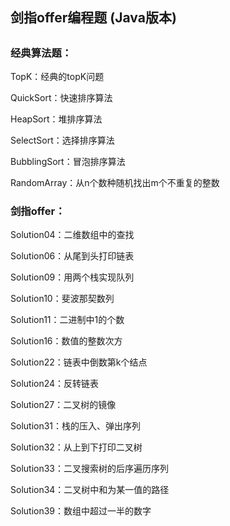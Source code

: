 <h2>剑指offer编程题 (Java版本)<h2>

<h3>经典算法题：</h3>
<p>TopK：经典的topK问题</p>
<p>QuickSort：快速排序算法</p>
<p>HeapSort：堆排序算法</p>
<p>SelectSort：选择排序算法</p>
<p>BubblingSort：冒泡排序算法</p>
<p>RandomArray：从n个数种随机找出m个不重复的整数</p>

<h3>剑指offer：</h3>
<p>Solution04：二维数组中的查找</p>
<p>Solution06：从尾到头打印链表</p>
<p>Solution09：用两个栈实现队列</p>
<p>Solution10：斐波那契数列</p>
<p>Solution11：二进制中1的个数</p>
<p>Solution16：数值的整数次方</p>
<p>Solution22：链表中倒数第k个结点</p>
<p>Solution24：反转链表</p>
<p>Solution27：二叉树的镜像</p>
<p>Solution31：栈的压入、弹出序列</p>
<p>Solution32：从上到下打印二叉树</p>
<p>Solution33：二叉搜索树的后序遍历序列</p>
<p>Solution34：二叉树中和为某一值的路径</p>
<p>Solution39：数组中超过一半的数字</p>


